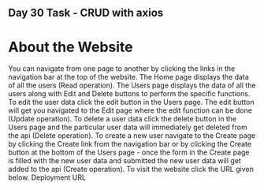 ## Day 30 Task - CRUD with axios

# About the Website
You can navigate from one page to another by clicking the links in the navigation bar at the top of the website.
The Home page displays the data of all the users (Read operation).
The Users page displays the data of all the users along with Edit and Delete buttons to perform the specific functions.
To edit the user data click the edit button in the Users page. The edit button will get you navigated to the Edit page where the edit function can be done (Update operation).
To delete a user data click the delete button in the Users page and the particular user data will immediately get deleted from the api (Delete operation).
To create a new user navigate to the Create page by clicking the Create link from the navigation bar or by clicking the Create button at the bottom of the Users page - once the form in the Create page is filled with the new user data and submitted the new user data will get added to the api (Create operation).
To visit the website click the URL given below.
Deployment URL

